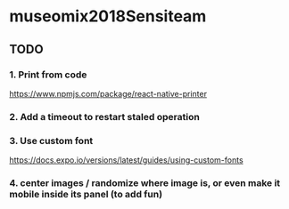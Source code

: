 # museomix2018Sensiteam

## TODO

### 1. Print from code
https://www.npmjs.com/package/react-native-printer

### 2. Add a timeout to restart staled operation

### 3. Use custom font
https://docs.expo.io/versions/latest/guides/using-custom-fonts

### 4. center images / randomize where image is, or even make it mobile inside its panel (to add fun)
